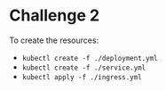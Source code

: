 # Challenge 2

To create the resources:

* `kubectl create -f ./deployment.yml`
* `kubectl create -f ./service.yml`
* `kubectl apply -f ./ingress.yml`
